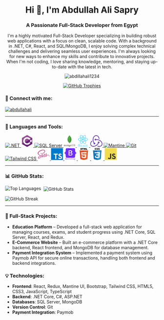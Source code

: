 <h1 align="center">Hi 👋, I'm Abdullah Ali Sapry</h1>
<h3 align="center">A Passionate Full-Stack Developer from Egypt</h3>
<p align="center">
  I'm a highly motivated Full-Stack Developer specializing in building robust web applications with a focus on clean, scalable code. With a background in .NET, C#, React, and SQL/MongoDB, I enjoy solving complex technical challenges and delivering seamless user experiences. I'm always looking for new ways to enhance my skills and contribute to innovative projects. When I'm not coding, I love sharing knowledge, mentoring, and staying up-to-date with the latest in tech.
</p>

<p align="center">
  <img src="https://komarev.com/ghpvc/?username=abdillahali1234&label=Profile%20Views&color=0e75b6&style=flat" alt="abdillahali1234" />
</p>

<p align="center">
  <a href="https://github.com/ryo-ma/github-profile-trophy">
    <img src="https://github-profile-trophy.vercel.app/?username=abdillahali1234&theme=gruvbox" alt="GitHub Trophies" />
  </a>
</p>

<h3 align="left">🔗 Connect with me:</h3>
<p align="left">
  <a href="https://fb.com/abdullahali" target="blank">
    <img align="center" src="https://raw.githubusercontent.com/rahuldkjain/github-profile-readme-generator/master/src/images/icons/Social/facebook.svg" alt="abdullahali" height="30" width="40" />
  </a>
</p>

---

<h3 align="left">🚀 Languages and Tools:</h3>
<p align="left">
  <a href="https://dotnet.microsoft.com/" target="_blank" rel="noreferrer">
    <img src="https://upload.wikimedia.org/wikipedia/commons/e/ee/.NET_Core_Logo.svg" alt=".NET" width="40" height="40" />
  </a>
  <a href="https://learn.microsoft.com/en-us/dotnet/csharp/" target="_blank" rel="noreferrer">
    <img src="https://raw.githubusercontent.com/devicons/devicon/master/icons/csharp/csharp-original.svg" alt="C#" width="40" height="40" />
  </a>
  <a href="https://www.microsoft.com/en-us/sql-server" target="_blank" rel="noreferrer">
    <img src="https://www.svgrepo.com/show/303229/microsoft-sql-server-logo.svg" alt="SQL Server" width="40" height="40" />
  </a>
  <a href="https://www.mongodb.com/" target="_blank" rel="noreferrer">
    <img src="https://raw.githubusercontent.com/devicons/devicon/master/icons/mongodb/mongodb-original-wordmark.svg" alt="MongoDB" width="40" height="40" />
  </a>
  <a href="https://reactjs.org/" target="_blank" rel="noreferrer">
    <img src="https://raw.githubusercontent.com/devicons/devicon/master/icons/react/react-original-wordmark.svg" alt="React" width="40" height="40" />
  </a>
  <a href="https://redux.js.org" target="_blank" rel="noreferrer">
    <img src="https://raw.githubusercontent.com/devicons/devicon/master/icons/redux/redux-original.svg" alt="Redux" width="40" height="40" />
  </a>
  <a href="https://mantine.dev/" target="_blank" rel="noreferrer">
    <img src="https://seeklogo.com/images/M/mantine-logo-235E19C978-seeklogo.com.png" alt="Mantine" width="40" height="40" />
  </a>
  <a href="https://git-scm.com/" target="_blank" rel="noreferrer">
    <img src="https://www.vectorlogo.zone/logos/git-scm/git-scm-icon.svg" alt="Git" width="40" height="40" />
  </a>
  <a href="https://tailwindcss.com/" target="_blank" rel="noreferrer">
    <img src="https://www.vectorlogo.zone/logos/tailwindcss/tailwindcss-icon.svg" alt="Tailwind CSS" width="40" height="40" />
  </a>
  <a href="https://sass-lang.com" target="_blank" rel="noreferrer">
    <img src="https://raw.githubusercontent.com/devicons/devicon/master/icons/sass/sass-original.svg" alt="Sass" width="40" height="40" />
  </a>
  <a href="https://www.typescriptlang.org/" target="_blank" rel="noreferrer">
    <img src="https://raw.githubusercontent.com/devicons/devicon/master/icons/typescript/typescript-original.svg" alt="TypeScript" width="40" height="40" />
  </a>
  <a href="https://getbootstrap.com" target="_blank" rel="noreferrer">
    <img src="https://raw.githubusercontent.com/devicons/devicon/master/icons/bootstrap/bootstrap-plain-wordmark.svg" alt="Bootstrap" width="40" height="40" />
  </a>
  <a href="https://www.w3schools.com/html/" target="_blank" rel="noreferrer">
    <img src="https://raw.githubusercontent.com/devicons/devicon/master/icons/html5/html5-original-wordmark.svg" alt="HTML5" width="40" height="40" />
  </a>
  <a href="https://www.w3schools.com/css/" target="_blank" rel="noreferrer">
    <img src="https://raw.githubusercontent.com/devicons/devicon/master/icons/css3/css3-original-wordmark.svg" alt="CSS3" width="40" height="40" />
  </a>
  <a href="https://developer.mozilla.org/en-US/docs/Web/JavaScript" target="_blank" rel="noreferrer">
    <img src="https://raw.githubusercontent.com/devicons/devicon/master/icons/javascript/javascript-original.svg" alt="JavaScript" width="40" height="40" />
  </a>
</p>

---

<h3 align="left">📊 GitHub Stats:</h3>
<p>
  <img align="left" src="https://github-readme-stats.vercel.app/api/top-langs?username=abdillahali1234&show_icons=true&locale=en&layout=compact" alt="Top Languages" />
</p>

<p>&nbsp;
  <img align="center" src="https://github-readme-stats.vercel.app/api?username=abdillahali1234&show_icons=true&locale=en" alt="GitHub Stats" />
</p>

<p>
  <img align="center" src="https://github-readme-streak-stats.herokuapp.com/?user=abdillahali1234&" alt="GitHub Streak" />
</p>

---

<h3 align="left">💼 Full-Stack Projects:</h3>
<ul>
  <li><strong>Education Platform</strong> – Developed a full-stack web application for managing courses, exams, and student progress using .NET Core, SQL Server, React, and Redux.</li>
  <li><strong>E-Commerce Website</strong> – Built an e-commerce platform with a .NET Core backend, React frontend, and MongoDB for database management.</li>
  <li><strong>Payment Integration System</strong> – Implemented a payment system using Paymob API for secure online transactions, handling both frontend and backend integrations.</li>
</ul>

<h3 align="left">💡 Technologies:</h3>
<ul>
  <li><strong>Frontend</strong>: React, Redux, Mantine UI, Bootstrap, Tailwind CSS, HTML5, CSS3, JavaScript, TypeScript</li>
  <li><strong>Backend</strong>: .NET Core, C#, ASP.NET</li>
  <li><strong>Databases</strong>: SQL Server, MongoDB</li>
  <li><strong>Version Control</strong>: Git</li>
  <li><strong>Payment Integration</strong>: Paymob</li>
</ul>
